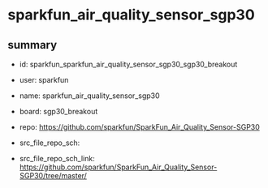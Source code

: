 # sparkfun_air_quality_sensor_sgp30
 
## summary 
* id: sparkfun_sparkfun_air_quality_sensor_sgp30_sgp30_breakout
* user: sparkfun
* name: sparkfun_air_quality_sensor_sgp30
* board: sgp30_breakout
* repo: https://github.com/sparkfun/SparkFun_Air_Quality_Sensor-SGP30



* src_file_repo_sch: 
* src_file_repo_sch_link: https://github.com/sparkfun/SparkFun_Air_Quality_Sensor-SGP30/tree/master/






